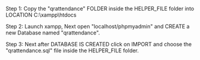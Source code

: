 Step 1: Copy the "qrattendance" FOLDER inside the HELPER_FILE folder into LOCATION C:\xampp\htdocs

Step 2: Launch xampp, Next open "localhost/phpmyadmin" and CREATE a new Database named "qrattendance".

Step 3: Next after DATABASE IS CREATED click on IMPORT and choose the "qrattendance.sql" file inside the HELPER_FILE folder.

